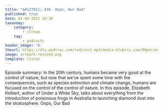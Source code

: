```yaml
---
title: "&#127911; 436- Oops, Our Bad"
published: true
date: 01-04-2021 10:38
taxonomy:
    category:
        - stream
    tag:
        - podcasts
header_image: '0'
theurl: https://dts.podtrac.com/redirect.mp3/media.blubrry.com/99percentinvisible/dovetail.prxu.org/96/ad9bf813-49b5-4b28-a531-5d0118269bbc/01_436_Oops_Our_Bad_pt01.mp3
image: artwork-resized.png
template: listen
--- 
```

Episode summary: In the 20th century, humans became very good at the control of nature, but now that we’ve spent some time with the consequences, such as species extinction and climate change, humans are focused on the control of the control of nature. In this episode, Elizabeth Kolbert, author of Under a White Sky, talks about everything from the introduction of poisonous frogs in Australia to launching diamond dust into the stratosphere. Oops, Our Bad
